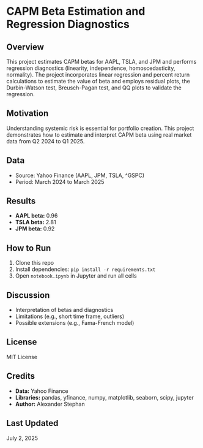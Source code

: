 # CAPM Beta Estimation and Regression Diagnostics

## Overview
This project estimates CAPM betas for AAPL, TSLA, and JPM and performs regression diagnostics (linearity, independence, homoscedasticity, normality). The project incorporates linear regression and percent return calculations to estimate the value of beta and employs residual plots, the Durbin-Watson test, Breusch-Pagan test, and QQ plots to validate the regression.

## Motivation
Understanding systemic risk is essential for portfolio creation. This project demonstrates how to estimate and interpret CAPM beta using real market data from Q2 2024 to Q1 2025.

## Data
- Source: Yahoo Finance (AAPL, JPM, TSLA, ^GSPC)
- Period: March 2024 to March 2025

## Results
- **AAPL beta:** 0.96
- **TSLA beta:** 2.81
- **JPM beta:** 0.92

## How to Run
1. Clone this repo
2. Install dependencies: `pip install -r requirements.txt`
3. Open `notebook.ipynb` in Jupyter and run all cells

## Discussion
- Interpretation of betas and diagnostics
- Limitations (e.g., short time frame, outliers)
- Possible extensions (e.g., Fama-French model)

## License
MIT License

## Credits
- **Data:** Yahoo Finance
- **Libraries:** pandas, yfinance, numpy, matplotlib, seaborn, scipy, jupyter
- **Author:** Alexander Stephan

## Last Updated
July 2, 2025

